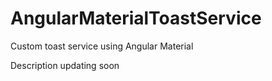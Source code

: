 # AngularMaterialToastService
Custom toast service using Angular Material 

Description updating soon
